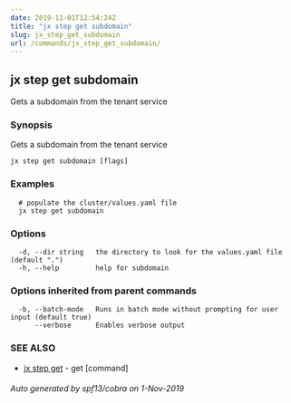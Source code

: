 ```yaml
---
date: 2019-11-01T12:54:24Z
title: "jx step get subdomain"
slug: jx_step_get_subdomain
url: /commands/jx_step_get_subdomain/
---
```

## jx step get subdomain

Gets a subdomain from the tenant service

### Synopsis

Gets a subdomain from the tenant service

```
jx step get subdomain [flags]
```

### Examples

```
  # populate the cluster/values.yaml file
  jx step get subdomain
```

### Options

```
  -d, --dir string   the directory to look for the values.yaml file (default ".")
  -h, --help         help for subdomain
```

### Options inherited from parent commands

```
  -b, --batch-mode   Runs in batch mode without prompting for user input (default true)
      --verbose      Enables verbose output
```

### SEE ALSO

* [jx step get](/commands/jx_step_get/)	 - get [command]

###### Auto generated by spf13/cobra on 1-Nov-2019

